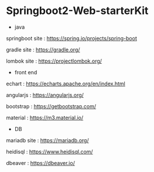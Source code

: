 # Springboot2-Web-starterKit

* java 

springboot site : https://spring.io/projects/spring-boot

gradle site : https://gradle.org/

lombok site : https://projectlombok.org/

* front end

echart : https://echarts.apache.org/en/index.html

angularjs : https://angularjs.org/

bootstrap : https://getbootstrap.com/

material : https://m3.material.io/



* DB

mariadb site : https://mariadb.org/

heidisql : https://www.heidisql.com/

dbeaver : https://dbeaver.io/
